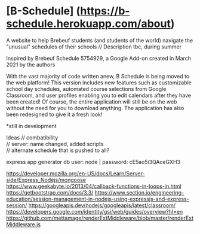 # [B-Schedule] (https://b-schedule.herokuapp.com/about)
A website to help Brebeuf students (and students of the world) navigate the "unusual" schedules of their schools
// Description tbc, during summer

Inspired by Brebeuf Schedule 5754929, a Google Add-on created in March 2021 by the authors

With the vast majority of code written anew, B Schedule is being moved to the web platform!
This version includes new features such as customizable school day schedules, automated course selections from Google Classroom, and user profiles enabling you to edit calendars after they have been created! Of course, the entire application will still be on the web without the need for you to download anything. The application has also been redesigned to give it a fresh look!

*still in development

Ideas
// combatibility  
// server: name changed, added scripts  
// alternate schedule that is pushed to all?  


express app generator
db user: node | password: cE5ao5i3QAceGXH3

https://developer.mozilla.org/en-US/docs/Learn/Server-side/Express_Nodejs/mongoose
https://www.geekabyte.io/2013/04/callback-functions-in-loops-in.html
https://getbootstrap.com/docs/3.3/
https://www.section.io/engineering-education/session-management-in-nodejs-using-expressjs-and-express-session/
https://googleapis.dev/nodejs/googleapis/latest/classroom/
https://developers.google.com/identity/gsi/web/guides/overview?hl=en
https://github.com/mettamage/renderExtMiddleware/blob/master/renderExtMiddleware.js
